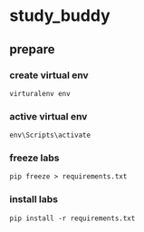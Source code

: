 # study_buddy

## prepare

### create virtual env

`virturalenv env`

### active virtual env

`env\Scripts\activate`

### freeze labs

`pip freeze > requirements.txt`

### install labs

`pip install -r requirements.txt`
